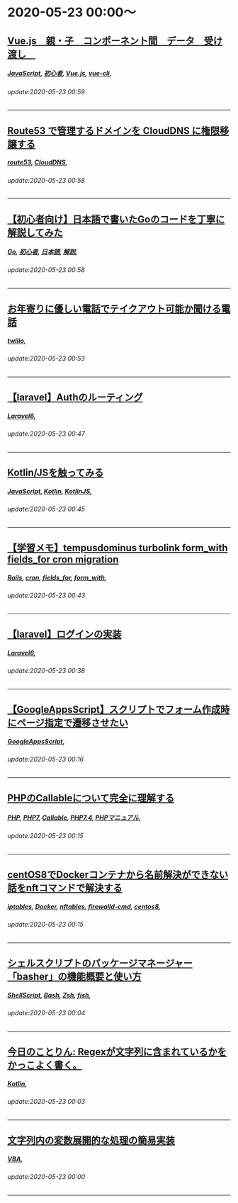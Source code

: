 # 2020-05-23 00:00～
## [Vue.js　親・子　コンポーネント間　データ　受け渡し　](https://qiita.com/Takmonkey/items/a5bb8ebd10dd250516ac)
##### [JavaScript](https://qiita.com/tags/JavaScript), [初心者](https://qiita.com/tags/初心者), [Vue.js](https://qiita.com/tags/Vue.js), [vue-cli](https://qiita.com/tags/vue-cli), 
###### update:2020-05-23 00:59
---
## [Route53 で管理するドメインを CloudDNS に権限移譲する](https://qiita.com/oguogura/items/1c5b9d6a5898817c3a17)
##### [route53](https://qiita.com/tags/route53), [CloudDNS](https://qiita.com/tags/CloudDNS), 
###### update:2020-05-23 00:58
---
## [【初心者向け】日本語で書いたGoのコードを丁寧に解説してみた](https://qiita.com/zawawahoge/items/ab3d79d4ff941af20004)
##### [Go](https://qiita.com/tags/Go), [初心者](https://qiita.com/tags/初心者), [日本語](https://qiita.com/tags/日本語), [解説](https://qiita.com/tags/解説), 
###### update:2020-05-23 00:58
---
## [お年寄りに優しい電話でテイクアウト可能か聞ける電話](https://qiita.com/oic0310/items/83d20f12bafb3e5ed242)
##### [twilio](https://qiita.com/tags/twilio), 
###### update:2020-05-23 00:53
---
## [【laravel】Authのルーティング](https://qiita.com/gone0021/items/d32de24147fcfcad4db5)
##### [Laravel6](https://qiita.com/tags/Laravel6), 
###### update:2020-05-23 00:47
---
## [Kotlin/JSを触ってみる](https://qiita.com/kukv/items/f46b5e4ab0ce5dfcd831)
##### [JavaScript](https://qiita.com/tags/JavaScript), [Kotlin](https://qiita.com/tags/Kotlin), [KotlinJS](https://qiita.com/tags/KotlinJS), 
###### update:2020-05-23 00:45
---
## [【学習メモ】tempusdominus turbolink form_with fields_for  cron migration](https://qiita.com/sakamiti_46/items/34193660af187fe0b8eb)
##### [Rails](https://qiita.com/tags/Rails), [cron](https://qiita.com/tags/cron), [fields_for](https://qiita.com/tags/fields_for), [form_with](https://qiita.com/tags/form_with), 
###### update:2020-05-23 00:43
---
## [【laravel】ログインの実装](https://qiita.com/gone0021/items/66937f4a23d101af93d4)
##### [Laravel6](https://qiita.com/tags/Laravel6), 
###### update:2020-05-23 00:38
---
## [【GoogleAppsScript】スクリプトでフォーム作成時にページ指定で遷移させたい](https://qiita.com/someone7140/items/b62aea8774fce9adf34d)
##### [GoogleAppsScript](https://qiita.com/tags/GoogleAppsScript), 
###### update:2020-05-23 00:16
---
## [PHPのCallableについて完全に理解する](https://qiita.com/carrotRakko/items/48fcf2efcb8a93cb01e4)
##### [PHP](https://qiita.com/tags/PHP), [PHP7](https://qiita.com/tags/PHP7), [Callable](https://qiita.com/tags/Callable), [PHP7.4](https://qiita.com/tags/PHP7.4), [PHPマニュアル](https://qiita.com/tags/PHPマニュアル), 
###### update:2020-05-23 00:15
---
## [centOS8でDockerコンテナから名前解決ができない話をnftコマンドで解決する](https://qiita.com/DaichiSasak1/items/11687a3c613c8811350c)
##### [iptables](https://qiita.com/tags/iptables), [Docker](https://qiita.com/tags/Docker), [nftables](https://qiita.com/tags/nftables), [firewalld-cmd](https://qiita.com/tags/firewalld-cmd), [centos8](https://qiita.com/tags/centos8), 
###### update:2020-05-23 00:15
---
## [シェルスクリプトのパッケージマネージャー「basher」の機能概要と使い方](https://qiita.com/progrhyme/items/3a31282dfd0512a402cc)
##### [ShellScript](https://qiita.com/tags/ShellScript), [Bash](https://qiita.com/tags/Bash), [Zsh](https://qiita.com/tags/Zsh), [fish](https://qiita.com/tags/fish), 
###### update:2020-05-23 00:04
---
## [今日のことりん: Regexが文字列に含まれているかをかっこよく書く。](https://qiita.com/Sho-heikun/items/68a4b8a28ed1d7f21f1d)
##### [Kotlin](https://qiita.com/tags/Kotlin), 
###### update:2020-05-23 00:03
---
## [文字列内の変数展開的な処理の簡易実装](https://qiita.com/akiraa/items/8f80c7c9f930f8faa12e)
##### [VBA](https://qiita.com/tags/VBA), 
###### update:2020-05-23 00:00
---





